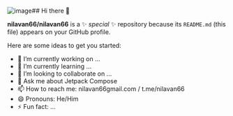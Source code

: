 ![image](https://github.com/nilavan66/nilavan66/assets/13486740/62bf026a-5677-4a8e-9f2e-a56b2da2aae5)## Hi there 👋


**nilavan66/nilavan66** is a ✨ _special_ ✨ repository because its `README.md` (this file) appears on your GitHub profile.

Here are some ideas to get you started:

- 🔭 I’m currently working on ...
- 🌱 I’m currently learning ...
- 👯 I’m looking to collaborate on ...
- 💬 Ask me about Jetpack Compose 
- 📫 How to reach me: nilavan66gmail.com / t.me/nilavan66
- 😄 Pronouns: He/Him
- ⚡ Fun fact: ...
<!---->
